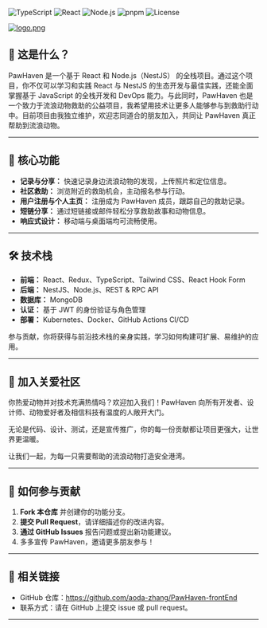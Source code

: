 ![TypeScript](https://img.shields.io/badge/TypeScript-3178C6?logo=typescript&logoColor=white)
![React](https://img.shields.io/badge/React-20232a?logo=react&logoColor=61dafb)
![Node.js](https://img.shields.io/badge/Node.js-43853D?logo=node.js&logoColor=white)
![pnpm](https://img.shields.io/badge/Package-pnpm-F69220?logo=pnpm&logoColor=white)
![License](https://img.shields.io/github/license/aoda-zhang/fullStack-frontEnd)

[![logo.png](https://i.postimg.cc/XvtGZv64/logo.png)](https://postimg.cc/f3jTpDbr)

## 🌟 这是什么？

PawHaven 是一个基于 React 和 Node.js（NestJS） 的全栈项目。通过这个项目，你不仅可以学习和实践 React 与 NestJS 的生态开发与最佳实践，还能全面掌握基于 JavaScript 的全栈开发和 DevOps 能力。与此同时，PawHaven 也是一个致力于流浪动物救助的公益项目，我希望用技术让更多人能够参与到救助行动中。目前项目由我独立维护，欢迎志同道合的朋友加入，共同让 PawHaven 真正帮助到流浪动物。

---

## 🚀 核心功能

- **记录与分享：** 快速记录身边流浪动物的发现，上传照片和定位信息。
- **社区救助：** 浏览附近的救助机会，主动报名参与行动。
- **用户注册与个人主页：** 注册成为 PawHaven 成员，跟踪自己的救助记录。
- **短链分享：** 通过短链接或邮件轻松分享救助故事和动物信息。
- **响应式设计：** 移动端与桌面端均可流畅使用。

---

## 🛠️ 技术栈

- **前端：** React、Redux、TypeScript、Tailwind CSS、React Hook Form
- **后端：** NestJS、Node.js、REST & RPC API
- **数据库：** MongoDB
- **认证：** 基于 JWT 的身份验证与角色管理
- **部署：** Kubernetes、Docker、GitHub Actions CI/CD

参与贡献，你将获得与前沿技术栈的亲身实践，学习如何构建可扩展、易维护的应用。

---

## 🤝 加入关爱社区

你热爱动物并对技术充满热情吗？欢迎加入我们！PawHaven 向所有开发者、设计师、动物爱好者及相信科技有温度的人敞开大门。

无论是代码、设计、测试，还是宣传推广，你的每一份贡献都让项目更强大，让世界更温暖。

让我们一起，为每一只需要帮助的流浪动物打造安全港湾。

---

## 📩 如何参与贡献

1. **Fork 本仓库** 并创建你的功能分支。
2. **提交 Pull Request**，请详细描述你的改进内容。
3. **通过 GitHub Issues** 报告问题或提出新功能建议。
4. 多多宣传 PawHaven，邀请更多朋友参与！

---

## 🔗 相关链接

- GitHub 仓库：https://github.com/aoda-zhang/PawHaven-frontEnd
- 联系方式：请在 GitHub 上提交 issue 或 pull request。

---
